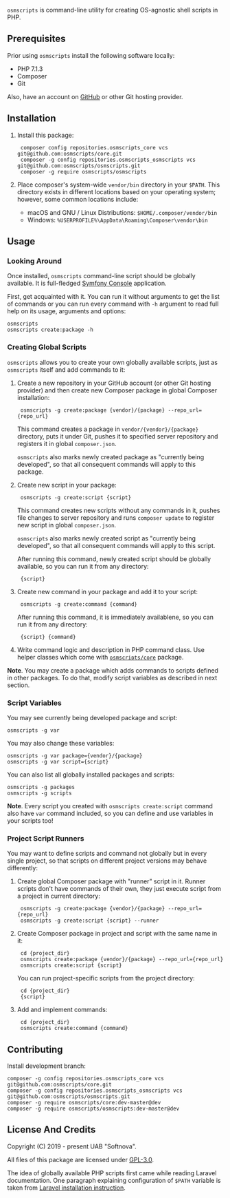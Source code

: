 `osmscripts` is command-line utility for creating OS-agnostic shell scripts in PHP.

## Prerequisites ##

Prior using `osmscripts` install the following software locally:

* PHP 7.1.3
* Composer
* Git

Also, have an account on [GitHub](https://github.com/) or other Git hosting provider.

## Installation ##

1. Install this package:

		composer config repositories.osmscripts_core vcs git@github.com:osmscripts/core.git
		composer -g config repositories.osmscripts_osmscripts vcs git@github.com:osmscripts/osmscripts.git
		composer -g require osmscripts/osmscripts

2. Place composer's system-wide `vendor/bin` directory in your `$PATH`. This directory exists in different locations based on your operating system; however, some common locations include:

	* macOS and GNU / Linux Distributions: `$HOME/.composer/vendor/bin`
	* Windows: `%USERPROFILE%\AppData\Roaming\Composer\vendor\bin`

## Usage ##

### Looking Around ###

Once installed, `osmscripts` command-line script should be globally available. It is full-fledged [Symfony Console](https://symfony.com/doc/current/components/console.html) application. 

First, get acquainted with it. You can run it without arguments to get the list of commands or you can run every command with `-h` argument to read full help on its usage, arguments and options:

	osmscripts   
	osmscripts create:package -h

### Creating Global Scripts ###

`osmscripts` allows you to create your own globally available scripts, just as `osmscripts` itself and add commands to it:

1. Create a new repository in your GitHub account (or other Git hosting provider) and then create new Composer package in global Composer installation:

		osmscripts -g create:package {vendor}/{package} --repo_url={repo_url}
	
	This command creates a package in `vendor/{vendor}/{package}` directory, puts it under Git, pushes it to specified server repository and registers it in global `composer.json`.

	`osmscripts` also marks newly created package as "currently being developed", so that all consequent commands will apply to this package. 

2. Create new script in your package:

		osmscripts -g create:script {script}

	This command creates new scripts without any commands in it, pushes file changes to server repository and runs `composer update` to register new script in global `composer.json`.

	`osmscripts` also marks newly created script as "currently being developed", so that all consequent commands will apply to this script. 

	After running this command, newly created script should be globally available, so you can run it from any directory:

		{script} 

3. Create new command in your package and add it to your script:

		osmscripts -g create:command {command}
	
	After running this command, it is immediately availablene, so you can run it from any directory:

		{script} {command}

4. Write command logic and description in PHP command class. Use helper classes which come with [`osmscripts/core`](https://github.com/osmscripts/core) package.

**Note**. You may create a package which adds commands to scripts defined in other packages. To do that, modify script variables as described in next section.

### Script Variables ###

You may see currently being developed package and script:

	osmscripts -g var

You may also change these variables: 

	osmscripts -g var package={vendor}/{package}
	osmscripts -g var script={script}

You can also list all globally installed packages and scripts:

	osmscripts -g packages
	osmscripts -g scripts

**Note**. Every script you created with `osmscripts create:script` command also have `var` command included, so you can define and use variables in your scripts too! 

### Project Script Runners ###

You may want to define scripts and command not globally but in every single project, so that scripts on different project versions may behave differently:

1. Create global Composer package with "runner" script in it. Runner scripts don't have commands of their own, they just execute script from a project in current directory:

		osmscripts -g create:package {vendor}/{package} --repo_url={repo_url}
		osmscripts -g create:script {script} --runner

2. Create Composer package in project and script with the same name in it: 

		cd {project_dir}
		osmscripts create:package {vendor}/{package} --repo_url={repo_url}
		osmscripts create:script {script}

	You can run project-specific scripts from the project directory:

		cd {project_dir}
		{script}

3. Add and implement commands:

		cd {project_dir}
		osmscripts create:command {command}

## Contributing ##

Install development branch:

	composer -g config repositories.osmscripts_core vcs git@github.com:osmscripts/core.git
	composer -g config repositories.osmscripts_osmscripts vcs git@github.com:osmscripts/osmscripts.git
	composer -g require osmscripts/core:dev-master@dev
	composer -g require osmscripts/osmscripts:dev-master@dev

## License And Credits ##

Copyright (C) 2019 - present UAB "Softnova".

All files of this package are licensed under [GPL-3.0](/LICENSE).

The idea of globally available PHP scripts first came while reading Laravel documentation. One paragraph explaining configuration of `$PATH` variable is taken from [Laravel installation instruction](https://laravel.com/docs#installing-laravel).